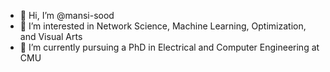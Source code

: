 - 👋 Hi, I’m @mansi-sood
- 👀 I’m interested in Network Science, Machine Learning, Optimization, and Visual Arts
- 🌱 I’m currently pursuing a PhD in Electrical and Computer Engineering at CMU


<!---
mansi-sood/mansi-sood is a ✨ special ✨ repository because its `README.md` (this file) appears on your GitHub profile.
You can click the Preview link to take a look at your changes.
--->
